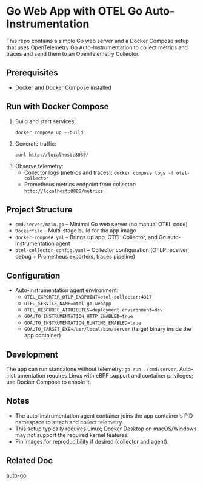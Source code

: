 # Go Web App with OTEL Go Auto-Instrumentation

This repo contains a simple Go web server and a Docker Compose setup that uses OpenTelemetry Go Auto-Instrumentation to collect metrics and traces and send them to an OpenTelemetry Collector.

## Prerequisites
- Docker and Docker Compose installed

## Run with Docker Compose
1. Build and start services:
   ```
   docker compose up --build
   ```
2. Generate traffic:
   ```
   curl http://localhost:8080/
   ```
3. Observe telemetry:
   - Collector logs (metrics and traces): `docker compose logs -f otel-collector`
   - Prometheus metrics endpoint from collector: `http://localhost:8889/metrics`

## Project Structure
- `cmd/server/main.go` – Minimal Go web server (no manual OTEL code)
- `Dockerfile` – Multi-stage build for the app image
- `docker-compose.yml` – Brings up app, OTEL Collector, and Go auto-instrumentation agent
- `otel-collector-config.yaml` – Collector configuration (OTLP receiver, debug + Prometheus exporters, traces pipeline)

## Configuration
- Auto-instrumentation agent environment:
  - `OTEL_EXPORTER_OTLP_ENDPOINT=otel-collector:4317`
  - `OTEL_SERVICE_NAME=otel-go-webapp`
  - `OTEL_RESOURCE_ATTRIBUTES=deployment.environment=dev`
  - `GOAUTO_INSTRUMENTATION_HTTP_ENABLED=true`
  - `GOAUTO_INSTRUMENTATION_RUNTIME_ENABLED=true`
  - `GOAUTO_TARGET_EXE=/usr/local/bin/server` (target binary inside the app container)

## Development
The app can run standalone without telemetry: `go run ./cmd/server`. Auto-instrumentation requires Linux with eBPF support and container privileges; use Docker Compose to enable it.

## Notes
- The auto-instrumentation agent container joins the app container's PID namespace to attach and collect telemetry.
- This setup typically requires Linux; Docker Desktop on macOS/Windows may not support the required kernel features.
- Pin images for reproducibility if desired (collector and agent).


## Related Doc
[auto-go](https://github.com/open-telemetry/opentelemetry-go-instrumentation/blob/main/docs/getting-started.md)